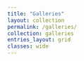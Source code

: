 ```yaml
---
title: "Galleries"
layout: collection
permalink: /galleries/
collection: galleries
entries_layout: grid
classes: wide
---
```

